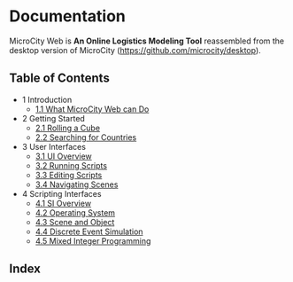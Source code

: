 # Documentation

MicroCity Web is **An Online Logistics Modeling Tool** reassembled from the desktop version of MicroCity (https://github.com/microcity/desktop).

## Table of Contents
- 1 Introduction
  - [1.1 What MicroCity Web can Do](1.1_what_microcity_web_can_do.md)
- 2 Getting Started
  - [2.1 Rolling a Cube](2.1_rolling_a_cube.md)
  - [2.2 Searching for Countries](2.2_searching_for_countries.md)
- 3 User Interfaces
  - [3.1 UI Overview](3.1_ui_overview.md)
  - [3.2 Running Scripts](3.2_running_scripts.md)
  - [3.3 Editing Scripts](3.3_editing_scripts.md)
  - [3.4 Navigating Scenes](3.4_navigating_scenes.md)
- 4 Scripting Interfaces
  - [4.1 SI Overview](4.1_si_overview.md)
  - [4.2 Operating System](4.2_operating_system.md)
  - [4.3 Scene and Object](4.3_scene_and_object.md)
  - [4.4 Discrete Event Simulation](4.4_discrete_event_simulation.md)
  - [4.5 Mixed Integer Programming](4.5_mixed_integer_programming.md)

## Index
